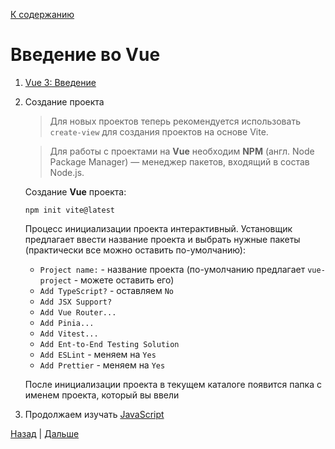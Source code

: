 [К содержанию](../readme.md#введение-в-web-разработку)

# Введение во Vue

1. [Vue 3: Введение](https://v3.ru.vuejs.org/ru/guide/introduction.html)
1. Создание проекта

    >Для новых проектов теперь рекомендуется использовать `create-view` для создания проектов на основе Vite. 

    >Для работы с проектами на **Vue** необходим **NPM** (англ. Node Package Manager) — менеджер пакетов, входящий в состав Node.js.

    Создание **Vue** проекта:

    ```
    npm init vite@latest
    ```

    Процесс инициализации проекта интерактивный. Установщик предлагает ввести название проекта и выбрать нужные пакеты (практически все можно оставить по-умолчанию):

    * `Project name:` - название проекта (по-умолчанию предлагает `vue-project` - можете оставить его)
    * `Add TypeScript?` - оставляем `No`
    * `Add JSX Support?`
    * `Add Vue Router...`
    * `Add Pinia...`
    * `Add Vitest...`
    * `Add Ent-to-End Testing Solution`
    * `Add ESLint` - меняем на `Yes`
    * `Add Prettier` - меняем на `Yes`

    После инициализации проекта в текущем каталоге появится папка с именем проекта, который вы ввели

1. Продолжаем изучать [JavaScript](https://learn.javascript.ru/property-accessors)


[Назад](./web_08.md) | [Дальше](./web_10.md)
